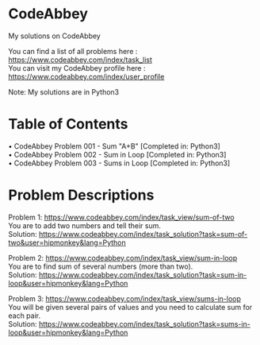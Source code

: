 # CodeAbbey
My solutions on CodeAbbey 

You can find a list of all problems here : https://www.codeabbey.com/index/task_list  
You can visit my CodeAbbey profile here : https://www.codeabbey.com/index/user_profile

Note: My solutions are in Python3


# Table of Contents
• CodeAbbey Problem 001 - Sum "A+B" [Completed in: Python3]  
• CodeAbbey Problem 002 - Sum in Loop [Completed in: Python3]  
• CodeAbbey Problem 003 - Sums in Loop [Completed in: Python3]  

# Problem Descriptions
Problem 1: https://www.codeabbey.com/index/task_view/sum-of-two  
You are to add two numbers and tell their sum.  
Solution: https://www.codeabbey.com/index/task_solution?task=sum-of-two&user=hipmonkey&lang=Python

Problem 2: https://www.codeabbey.com/index/task_view/sum-in-loop  
You are to find sum of several numbers (more than two).  
Solution: https://www.codeabbey.com/index/task_solution?task=sum-in-loop&user=hipmonkey&lang=Python

Problem 3: https://www.codeabbey.com/index/task_view/sums-in-loop  
You will be given several pairs of values and you need to calculate sum for each pair.  
Solution: https://www.codeabbey.com/index/task_solution?task=sums-in-loop&user=hipmonkey&lang=Python
